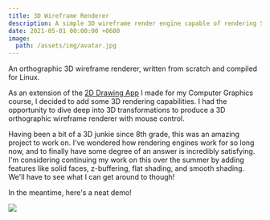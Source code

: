 ```yaml
---
title: 3D Wireframe Renderer
description: A simple 3D wireframe render engine capable of rendering STL models.
date: 2021-05-01 00:00:00 +0600
image:
  path: /assets/img/avatar.jpg
---
```


An orthographic 3D wireframe renderer, written from scratch and compiled for Linux.

As an extension of the [2D Drawing App](https://grantwilk.com/portfolio/2d-wireframe-drawing-app/) I made for my Computer Graphics course, I decided to add some 3D rendering capabilities. I had the opportunity to dive deep into 3D transformations to produce a 3D orthographic wireframe renderer with mouse control.

Having been a bit of a 3D junkie since 8th grade, this was an amazing project to work on. I've wondered how rendering engines work for so long now, and to finally have some degree of an answer is incredibly satisfying. I'm considering continuing my work on this over the summer by adding features like solid faces, z-buffering, flat shading, and smooth shading. We'll have to see what I can get around to though!

In the meantime, here's a neat demo!

![](https://www.youtube.com/watch?v=-4-Ggb3o0h4)